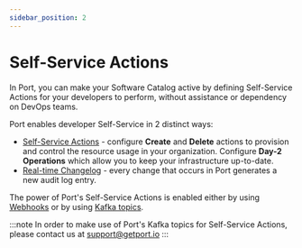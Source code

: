 ```yaml
---
sidebar_position: 2
---
```


# Self-Service Actions

In Port, you can make your Software Catalog active by defining Self-Service Actions for your developers to perform, without assistance or dependency on DevOps teams.

Port enables developer Self-Service in 2 distinct ways:

- [Self-Service Actions](./setting-self-service-actions-in-port) - configure **Create** and **Delete** actions to provision and control the resource usage in your organization. Configure **Day-2 Operations** which allow you to keep your infrastructure up-to-date.
- [Real-time Changelog](../../tutorials/self-service-actions/kafka-actions/changelog-basic-change-listener-using-aws-lambda.md) - every change that occurs in Port generates a new audit log entry.

The power of Port's Self-Service Actions is enabled either by using [Webhooks](./port-execution-architecture/port-execution-webhook.md) or by using [Kafka topics](./port-execution-architecture/port-execution-kafka.md).

:::note
In order to make use of Port's Kafka topics for Self-Service Actions, please contact us at support@getport.io
:::
